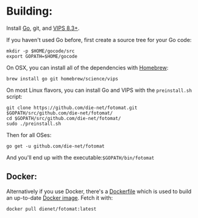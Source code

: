 Building:
========

Install [Go](http://golang.org/doc/install), git, and
[VIPS 8.3+](http://www.vips.ecs.soton.ac.uk/index.php?title=Stable).

If you haven't used Go before, first create a source tree for your Go code:

    mkdir -p $HOME/gocode/src
    export GOPATH=$HOME/gocode

On OSX, you can install all of the dependencies with [Homebrew](http://brew.sh/):

    brew install go git homebrew/science/vips

On most Linux flavors, you can install Go and VIPS with the ```preinstall.sh``` script:

    git clone https://github.com/die-net/fotomat.git $GOPATH/src/github.com/die-net/fotomat/
    cd $GOPATH/src/github.com/die-net/fotomat/
    sudo ./preinstall.sh

Then for all OSes:

    go get -u github.com/die-net/fotomat
    
And you'll end up with the executable:```$GOPATH/bin/fotomat```

Docker:
------

Alternatively if you use Docker, there's a
[Dockerfile](https://github.com/die-net/fotomat/blob/master/Dockerfile)
which is used to build an up-to-date
[Docker image](https://hub.docker.com/r/dienet/fotomat/). Fetch it with:

    docker pull dienet/fotomat:latest
